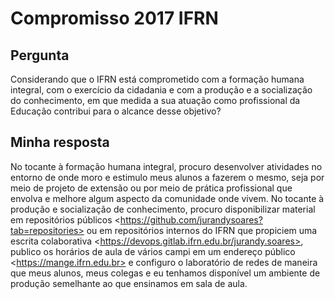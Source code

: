 # Compromisso 2017 IFRN

## Pergunta
Considerando que o IFRN está comprometido com a formação humana integral, 
com o exercício da cidadania e com a produção e a socialização do conhecimento, 
em que medida a sua atuação como profissional da Educação contribui para o alcance desse objetivo?

## Minha resposta
No tocante à formação humana integral, procuro desenvolver atividades no entorno de onde 
moro e estimulo meus alunos a fazerem o mesmo, seja por meio de projeto de extensão ou por meio de
prática profissional que envolva e melhore algum aspecto da comunidade onde vivem. 
No tocante à produção e socialização de conhecimento, procuro disponibilizar material em 
repositórios públicos \<https://github.com/jurandysoares?tab=repositories> ou 
em repositórios internos do IFRN que propiciem uma escrita colaborativa \<https://devops.gitlab.ifrn.edu.br/jurandy.soares>, 
publico os horários de aula de vários campi em um endereço público \<https://mange.ifrn.edu.br> e 
configuro o laboratório de redes de maneira que meus alunos, meus colegas e eu tenhamos disponível 
um ambiente de produção semelhante ao que ensinamos em sala de aula.
